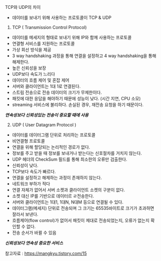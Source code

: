 
TCP와 UDP의 차이
- 데이터를 보내기 위해 사용하는 프로토콜이 TCP & UDP

1. TCP ( Transmission Control Protocol)
- 데이터를 메세지의 형태로 보내기 위해 IP와 함께 사용하는 프로토콜
- 연결형 서비스를 지원하는 프로토콜
- 가상 회선 방식을 제공
- 3 way handshaking 과정을 통해 연결을 설정하고 4 way handshaking을 통해 해제한다.
- 높은 신뢰성을 보장
- UDP보다 속도가 느리다
- 데이터의 흐름 제어 및 혼잡 제어
- 서버와 클라이언트는 1대 1로 연결된다.
- 스트림 전송으로 전송 데이터의 크기가 무제한이다.
- 패킷에 대한 응답을 해야하기 때문에 성능이 낮다. (시간 지연, CPU 소모)
- streaming 서비스에 불리하다. 손실된 경우, 재전송 요청을 하기 때문이다.

***연속성보다 신뢰성있는 전송이 중요할 때에 사용***



2. UDP ( User Datagram Protocol )
- 데이터를 데이터그램 단위로 처리하는 프로토콜
- 비연결형 프로토콜
- 연결을 위해 할당되는 논리적인 경로가 없다.
- 정보를 주고 받을 때 정보를 보내거나 받는다는 신호절차를 거치지 않는다.
- UDP 헤더의 CheckSum 필드를 통해 최소한의 오류만 검출한다.
- 신뢰성이 낮다.
- TCP보다 속도가 빠르다.
- 연결을 설정하고 해제하는 과정이 존재하지 않는다.
- 네트워크 부하가 적다
- 연결 자체가 없어서 서버 소켓과 클라이언트 소켓의 구분이 없다.
- 소켓 대신 IP를 기반으로 데이터르 ㄹ전송한다.
- 서버와 클라이언트는 1대1, 1대N, N대M 등으로 연결될 수 있다.
- 데이터그램(메세지) 단위로 전송되며 그 크기는 65535바이트로 크기가 초과하면 잘라서 보낸다.
- 흐름제어(flow control)가 없어서 패킷이 제대로 전송되었는지, 오류가 없는지 확인할 수 없다.
- 전송 순서가 바뀔 수 있음

***신뢰성보다 연속성 중요한 서비스***


참고자료 : https://mangkyu.tistory.com/15
